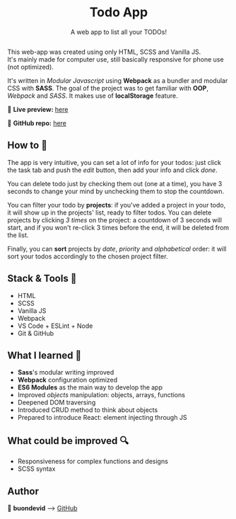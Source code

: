 <h1 align='center'>Todo App</h1> 
<p align='center'>A web app to list all your TODOs!</p>

<p align='center'>
<img align='center' src='https://user-images.githubusercontent.com/36935593/110222344-d3b43780-7ed1-11eb-8ea0-d6579b9701ae.gif' alt>
</p>

This web-app was created using only HTML, SCSS and Vanilla JS.\
It's mainly made for computer use, still basically responsive for phone use (not optimized).

It's written in *Modular Javascript* using **Webpack** as a bundler and modular CSS with **SASS**.
The goal of the project was to get familiar with **OOP**, _Webpack_ and _SASS_. It makes use of **localStorage** feature.

:link: **Live preview:** [here](https://buondevid.github.io/todo-app/)

:link: **GitHub repo:** [here](https://github.com/buondevid/todo-app)

## How to :microscope:

The app is very intuitive, you can set a lot of info for your todos: just click the task tab and push the _edit_ button, then add your info and click _done_.

You can delete todo just by checking them out (one at a time), you have 3 seconds to change your mind by unchecking them to stop the countdown.

You can filter your todo by **projects**: if you've added a project in your todo, it will show up in the projects' list, ready to filter todos.
You can delete projects by clicking _3 times_ on the project: a countdown of 3 seconds will start, and if you won't re-click 3 times before the end, it will be deleted from the list.

Finally, you can **sort** projects by _date_, _priority_ and _alphabetical_ order: it will sort your todos accordingly to the chosen project filter.

## Stack & Tools  :hammer:

- HTML
- SCSS
- Vanilla JS
- Webpack
- VS Code + ESLint + Node
- Git & GitHub

## What I learned :book:

- **Sass**'s modular writing improved
- **Webpack** configuration optimized
- **ES6 Modules** as the main way to develop the app
- Improved _objects_ manipulation: objects, arrays, functions
- Deepened DOM traversing
- Introduced CRUD method to think about objects
- Prepared to introduce React: element injecting through JS

## What could be improved :mag: 

- Responsiveness for complex functions and designs
- SCSS syntax 

## Author

:moyai: **buondevid** --> [GitHub](https://github.com/buondevid)
